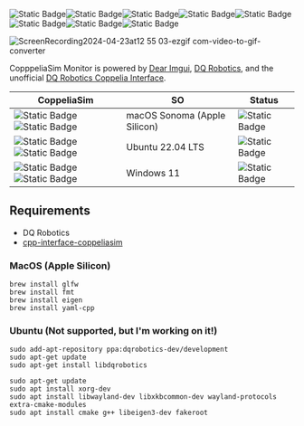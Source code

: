 ![Static Badge](https://img.shields.io/badge/Platform-Ubuntu_x64-orange)![Static Badge](https://img.shields.io/badge/untested-red)![Static Badge](https://img.shields.io/badge/Platform-Apple_silicon-magenta)![Static Badge](https://img.shields.io/badge/tested-green)![Static Badge](https://img.shields.io/badge/Written_in-C%2B%2B17-blue)![Static Badge](https://img.shields.io/badge/dqrobotics-cpp-ff0000)![Static Badge](https://img.shields.io/badge/dqrobotics-interface_coppeliasim-ff0000)![Static Badge](https://img.shields.io/badge/backend-glfw_opengl3-green)

![ScreenRecording2024-04-23at12 55 03-ezgif com-video-to-gif-converter](https://github.com/juanjqo/coppeliasim_monitor/assets/23158313/752ca428-49db-4df5-9d47-04605d04c556)


CopppeliaSim Monitor is powered by [Dear Imgui](https://github.com/ocornut/imgui), [DQ Robotics](https://dqrobotics.github.io/), and the unofficial [DQ Robotics Coppelia Interface](https://github.com/juanjqo/cpp-interface-coppeliasim).

| CoppeliaSim  | SO | Status |
| ------------- | ------------- |------------- |
| ![Static Badge](https://img.shields.io/badge/CoppeliaSim-4.6.0--rev18-orange)![Static Badge](https://img.shields.io/badge/arm64-blue)| macOS Sonoma (Apple Silicon) | ![Static Badge](https://img.shields.io/badge/experimental-red)|
| ![Static Badge](https://img.shields.io/badge/CoppeliaSim-4.6.0--rev18-orange)![Static Badge](https://img.shields.io/badge/x64-blue)   | Ubuntu 22.04 LTS  |  ![Static Badge](https://img.shields.io/badge/Unsupported-gray)|
| ![Static Badge](https://img.shields.io/badge/CoppeliaSim-4.6.0--rev18-orange)![Static Badge](https://img.shields.io/badge/x64-blue)   | Windows 11  |  ![Static Badge](https://img.shields.io/badge/Unsupported-gray)


## Requirements

- DQ Robotics
- [cpp-interface-coppeliasim](https://github.com/juanjqo/cpp-interface-coppeliasim)

### MacOS (Apple Silicon)

```shell
brew install glfw
brew install fmt
brew install eigen
brew install yaml-cpp
```

### Ubuntu (Not supported, but I'm working on it!)



```shell
sudo add-apt-repository ppa:dqrobotics-dev/development
sudo apt-get update
sudo apt-get install libdqrobotics
```

```shell
sudo apt-get update
sudo apt install xorg-dev
sudo apt install libwayland-dev libxkbcommon-dev wayland-protocols extra-cmake-modules
sudo apt install cmake g++ libeigen3-dev fakeroot
```
